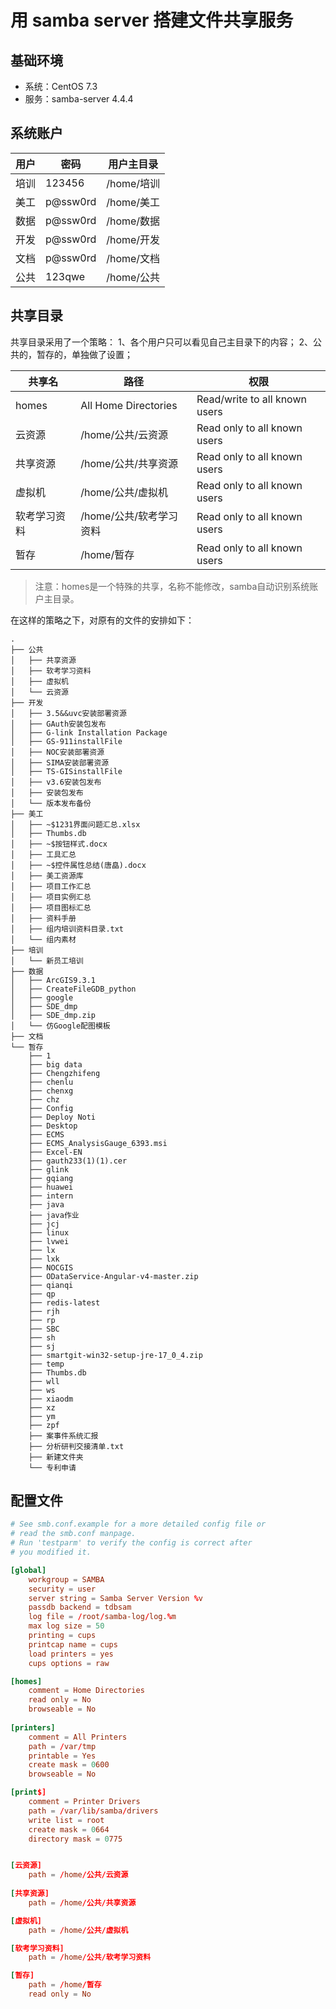 # 用 samba server 搭建文件共享服务

## 基础环境

* 系统：CentOS 7.3
* 服务：samba-server 4.4.4

## 系统账户

| 用户 | 密码     | 用户主目录 |
| ---- | -------- | ---------- |
| 培训 | 123456   | /home/培训 |
| 美工 | p@ssw0rd | /home/美工 |
| 数据 | p@ssw0rd | /home/数据 |
| 开发 | p@ssw0rd | /home/开发 |
| 文档 | p@ssw0rd | /home/文档 |
| 公共 | 123qwe   | /home/公共 |

## 共享目录

共享目录采用了一个策略：
1、各个用户只可以看见自己主目录下的内容；
2、公共的，暂存的，单独做了设置；

| 共享名       | 路径                    | 权限                          |
| ------------ | ----------------------- | ----------------------------- |
| homes        | All Home Directories    | Read/write to all known users |
| 云资源       | /home/公共/云资源       | Read only to all known users  |
| 共享资源     | /home/公共/共享资源     | Read only to all known users  |
| 虚拟机       | /home/公共/虚拟机       | Read only to all known users  |
| 软考学习资料 | /home/公共/软考学习资料 | Read only to all known users  |
| 暂存         | /home/暂存              | Read only to all known users  |

> 注意：homes是一个特殊的共享，名称不能修改，samba自动识别系统账户主目录。

在这样的策略之下，对原有的文件的安排如下：

```plain
.
├── 公共
│   ├── 共享资源
│   ├── 软考学习资料
│   ├── 虚拟机
│   └── 云资源
├── 开发
│   ├── 3.5&&uvc安装部署资源
│   ├── GAuth安装包发布
│   ├── G-link Installation Package
│   ├── GS-911installFile
│   ├── NOC安装部署资源
│   ├── SIMA安装部署资源
│   ├── TS-GISinstallFile
│   ├── v3.6安装包发布
│   ├── 安装包发布
│   └── 版本发布备份
├── 美工
│   ├── ~$1231界面问题汇总.xlsx
│   ├── Thumbs.db
│   ├── ~$按钮样式.docx
│   ├── 工具汇总
│   ├── ~$控件属性总结(唐皛).docx
│   ├── 美工资源库
│   ├── 项目工作汇总
│   ├── 项目实例汇总
│   ├── 项目图标汇总
│   ├── 资料手册
│   ├── 组内培训资料目录.txt
│   └── 组内素材
├── 培训
│   └── 新员工培训
├── 数据
│   ├── ArcGIS9.3.1
│   ├── CreateFileGDB_python
│   ├── google
│   ├── SDE_dmp
│   ├── SDE_dmp.zip
│   └── 仿Google配图模板
├── 文档
└── 暂存
    ├── 1
    ├── big data
    ├── Chengzhifeng
    ├── chenlu
    ├── chenxg
    ├── chz
    ├── Config
    ├── Deploy Noti
    ├── Desktop
    ├── ECMS
    ├── ECMS_AnalysisGauge_6393.msi
    ├── Excel-EN
    ├── gauth233(1)(1).cer
    ├── glink
    ├── gqiang
    ├── huawei
    ├── intern
    ├── java
    ├── java作业
    ├── jcj
    ├── linux
    ├── lvwei
    ├── lx
    ├── lxk
    ├── NOCGIS
    ├── ODataService-Angular-v4-master.zip
    ├── qianqi
    ├── qp
    ├── redis-latest
    ├── rjh
    ├── rp
    ├── SBC
    ├── sh
    ├── sj
    ├── smartgit-win32-setup-jre-17_0_4.zip
    ├── temp
    ├── Thumbs.db
    ├── wll
    ├── ws
    ├── xiaodm
    ├── xz
    ├── ym
    ├── zpf
    ├── 案事件系统汇报
    ├── 分析研判交接清单.txt
    ├── 新建文件夹
    └── 专利申请
```

## 配置文件

```conf
# See smb.conf.example for a more detailed config file or
# read the smb.conf manpage.
# Run 'testparm' to verify the config is correct after
# you modified it.

[global]
	workgroup = SAMBA
	security = user
	server string = Samba Server Version %v
	passdb backend = tdbsam
	log file = /root/samba-log/log.%m 
    max log size = 50 
	printing = cups
	printcap name = cups
	load printers = yes
	cups options = raw

[homes] 
    comment = Home Directories 
    read only = No 
    browseable = No 
    
[printers]
	comment = All Printers
	path = /var/tmp
	printable = Yes
	create mask = 0600
	browseable = No

[print$]
	comment = Printer Drivers
	path = /var/lib/samba/drivers
	write list = root
	create mask = 0664
	directory mask = 0775


[云资源]
	path = /home/公共/云资源
    
[共享资源]
	path = /home/公共/共享资源 

[虚拟机]
	path = /home/公共/虚拟机 

[软考学习资料]
	path = /home/公共/软考学习资料 

[暂存]
	path = /home/暂存
    read only = No 
    
```
